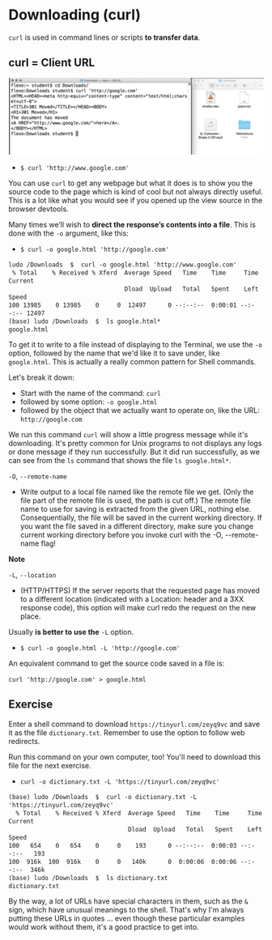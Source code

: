 # Downloading (curl)

`curl` is used in command lines or scripts **to transfer data**.

## curl = Client URL

![shell 8](./images/08_shell.png)

- `$ curl 'http://www.google.com'`

You can use `curl` to get any webpage but what it does is to show you the source code to the page which is kind of cool but not always directly useful. This is a lot like what you would see if you opened up the view source in the browser devtools.

Many times we’ll wish to **direct the response’s contents into a file**. This is done with the `-o` argument, like this:

- `$ curl -o google.html 'http://google.com'`

```console
ludo /Downloads  $  curl -o google.html 'http://www.google.com'
 % Total    % Received % Xferd  Average Speed   Time    Time     Time  Current
                                Dload  Upload   Total   Spent    Left  Speed
100 13985    0 13985    0     0  12497      0 --:--:--  0:00:01 --:--:-- 12497
(base) ludo /Downloads  $  ls google.html*
google.html
```

To get it to write to a file instead of displaying to the Terminal, we use the `-o` option, followed by the name that we'd like it to save under, like `google.html`. This is actually a really common pattern for Shell commands.

Let's break it down:

- Start with the name of the command: `curl`
- followed by some option: `-o google.html`
- followed by the object that we actually want to operate on, like the URL: `http://google.com`

We run this command `curl` will show a little progress message while it's downloading. It's pretty common for Unix programs to not displays any logs or done message if they run successfully. But it did run successfully, as we can see from the `ls` command that shows the file `ls google.html*`.

`-O`, `--remote-name`
  - Write output to a local file named like the remote file we get. (Only the file part of the  remote file is used, the path is cut off.)
  The remote file name to use for saving is extracted from the given URL, nothing else.
  Consequentially,  the  file  will  be saved in the current working directory. If you want the file saved in a different directory, make sure you change current working directory before  you  invoke curl with the -O, --remote-name flag!

**Note**

`-L`, `--location`
  - (HTTP/HTTPS) If the server reports that the requested page  has  moved  to  a  different  location
  (indicated  with  a Location: header and a 3XX response code), this option will make curl redo the request on the new place.

Usually **is better to use the** `-L` option.

- `$ curl -o google.html -L 'http://google.com'`

An equivalent command to get the source code saved in a file is:

`curl 'http://google.com' > google.html`

## Exercise

Enter a shell command to download `https://tinyurl.com/zeyq9vc` and save it as the file `dictionary.txt`. Remember to use the option to follow web redirects.

Run this command on your own computer, too! You'll need to download this file for the next exercise.

- `curl -o dictionary.txt -L 'https://tinyurl.com/zeyq9vc'`

```console
(base) ludo /Downloads  $  curl -o dictionary.txt -L 'https://tinyurl.com/zeyq9vc'
  % Total    % Received % Xferd  Average Speed   Time    Time     Time  Current
                                 Dload  Upload   Total   Spent    Left  Speed
100   654    0   654    0     0    193      0 --:--:--  0:00:03 --:--:--   193
100  916k  100  916k    0     0   140k      0  0:00:06  0:00:06 --:--:--  346k
(base) ludo /Downloads  $  ls dictionary.txt
dictionary.txt
```

By the way, a lot of URLs have special characters in them, such as the `&` sign, which have unusual meanings to the shell. That's why I'm always putting these URLs in quotes … even though these particular examples would work without them, it's a good practice to get into.
